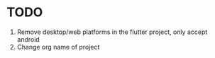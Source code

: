 # TODO

1. Remove desktop/web platforms in the flutter project, only accept android
2. Change org name of project
